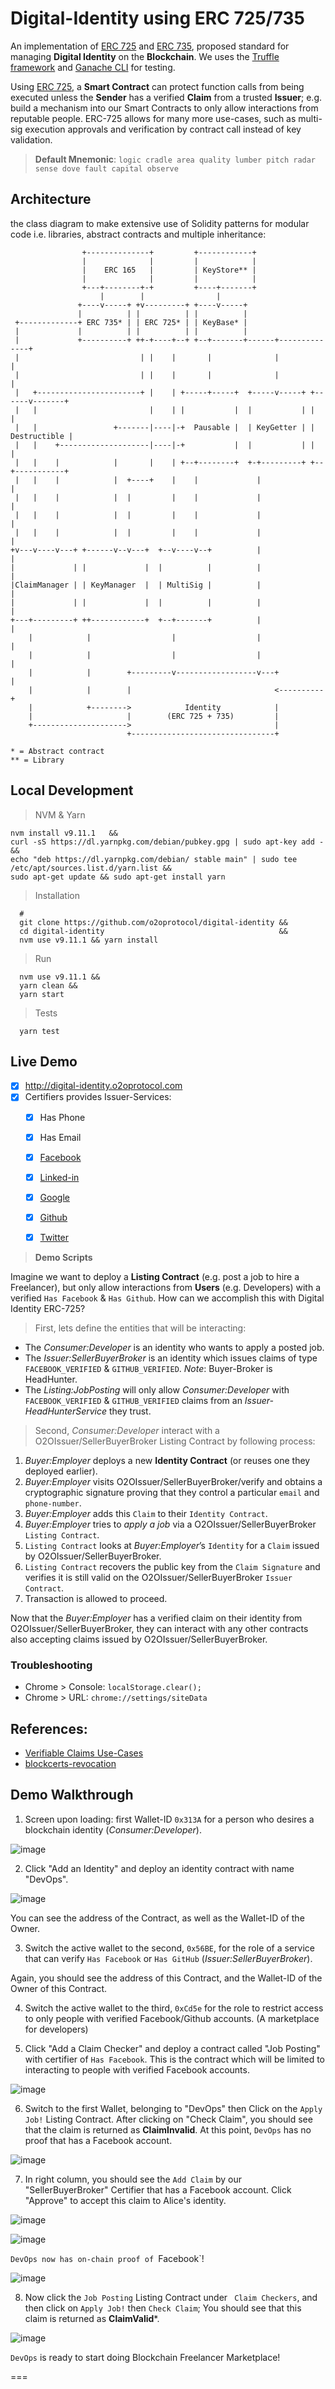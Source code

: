 # Digital-Identity using ERC 725/735

An implementation of [ERC 725](https://github.com/ethereum/EIPs/issues/725) and [ERC 735](https://github.com/ethereum/EIPs/issues/735), proposed standard for managing **Digital Identity** on the **Blockchain**. We uses the [Truffle framework](http://truffleframework.com/) and [Ganache CLI](https://github.com/trufflesuite/ganache-cli) for testing.

Using [ERC 725](https://github.com/ethereum/EIPs/issues/725), a **Smart Contract** can protect function calls from being executed unless the **Sender** has a verified **Claim** from a trusted **Issuer**; e.g. build a mechanism into our Smart Contracts to only allow interactions from reputable people. ERC-725 allows for many more use-cases, such as multi-sig execution approvals and verification by contract call instead of key validation.

> **Default Mnemonic**: `logic cradle area quality lumber pitch radar sense dove fault capital observe` 

## Architecture

the class diagram to make extensive use of Solidity patterns for modular code i.e. libraries, abstract contracts and multiple inheritance:

```
                +--------------+         +------------+
                |              |         |            |
                |    ERC 165   |         | KeyStore** |
                |              |         |            |
                +---+--------+-+         +----+-------+
                    |        |                |
               +----v-----+ +v---------+ +----v-----+
               |          | |          | |          |
 +-------------+ ERC 735* | | ERC 725* | | KeyBase* |
 |             |          | |          | |          |
 |             +----------+ ++-+----+--+ +--+-------+------+--------------+
 |                           | |    |       |              |              |
 |                           | |    |       |              |              |
 |   +-----------------------+ |    | +-----+-----+  +-----v-----+ +------v-------+
 |   |                         |    | |           |  |           | |              |
 |   |                 +-------|----|-+  Pausable |  | KeyGetter | | Destructible |
 |   |    +--------------------|----|-+           |  |           | |              |
 |   |    |            |       |    | +--+--------+  +-+---------+ +--+-----------+
 |   |    |            |  +----+    |    |             |              |
 |   |    |            |  |         |    |             |              |
 |   |    |            |  |         |    |             |              |
 |   |    |            |  |         |    |             |              |
+v---v----v---+ +------v--v---+  +--v----v--+          |              |
|             | |             |  |          |          |              |
|ClaimManager | | KeyManager  |  | MultiSig |          |              |
|             | |             |  |          |          |              |
+---+---------+ ++------------+  +--+-------+          |              |
    |            |                  |                  |              |
    |            |                  |                  |              |
    |            |        +---------v------------------v---+          |
    |            |        |                                <----------+
    |            +-------->            Identity            |
    |                     |        (ERC 725 + 735)         |
    +--------------------->                                |
                          +--------------------------------+

* = Abstract contract
** = Library
```
  
## Local Development

> NVM & Yarn
```              
nvm install v9.11.1   &&
curl -sS https://dl.yarnpkg.com/debian/pubkey.gpg | sudo apt-key add - &&
echo "deb https://dl.yarnpkg.com/debian/ stable main" | sudo tee /etc/apt/sources.list.d/yarn.list &&
sudo apt-get update && sudo apt-get install yarn
```

> Installation
```
  # 
  git clone https://github.com/o2oprotocol/digital-identity &&
  cd digital-identity                                       &&
  nvm use v9.11.1 && yarn install
```

> Run
```
  nvm use v9.11.1 &&
  yarn clean &&
  yarn start
```

> Tests
```
  yarn test 
```


## Live Demo

- [x] http://digital-identity.o2oprotocol.com
- [x] Certifiers provides Issuer-Services: 
  - [x] Has Phone
  - [x] Has Email
  - [x] [Facebook](https://developers.facebook.com/)
  - [x] [Linked-in](https://developer.linkedin.com/)
  - [x] [Google](https://console.cloud.google.com/apis/credentials)
  - [x] [Github](https://github.com/settings/developers)
  - [x] [Twitter](https://apps.twitter.com/) 
  

> **Demo Scripts**

Imagine we want to deploy a **Listing Contract** (e.g. post a job to hire a Freelancer), but only allow interactions from **Users** (e.g. Developers) with a verified `Has Facebook` & `Has Github`. How can we accomplish this with Digital Identity ERC-725?

> First, lets define the entities that will be interacting:
* The _Consumer:Developer_ is an identity who wants to apply a posted job.
* The _Issuer:SellerBuyerBroker_ is an identity which issues claims of type `FACEBOOK_VERIFIED` &  `GITHUB_VERIFIED`. *Note*: Buyer-Broker is HeadHunter.
* The _Listing:JobPosting_ will only allow _Consumer:Developer_ with `FACEBOOK_VERIFIED` &  `GITHUB_VERIFIED` claims from an _Issuer-HeadHunterService_ they trust.

> Second, _Consumer:Developer_ interact with a O2OIssuer/SellerBuyerBroker Listing Contract by following process:

1. _Buyer:Employer_ deploys a new **Identity Contract** (or reuses one they deployed earlier).
2.  _Buyer:Employer_ visits O2OIssuer/SellerBuyerBroker/verify and obtains a cryptographic signature proving that they control a particular `email` and `phone-number`.
3.  _Buyer:Employer_ adds this `Claim` to their `Identity Contract`.
4.  _Buyer:Employer_ tries to *apply a job* via a O2OIssuer/SellerBuyerBroker `Listing Contract`.
5.  `Listing Contract` looks at _Buyer:Employer_’s `Identity` for a `Claim` issued by O2OIssuer/SellerBuyerBroker.
6.  `Listing Contract` recovers the public key from the `Claim Signature` and verifies it is still valid on the O2OIssuer/SellerBuyerBroker `Issuer Contract`.
7.  Transaction is allowed to proceed.

Now that the _Buyer:Employer_ has a verified claim on their identity from O2OIssuer/SellerBuyerBroker, they can interact with any other contracts also accepting claims issued by O2OIssuer/SellerBuyerBroker.

### Troubleshooting

- Chrome > Console: `localStorage.clear();`
- Chrome > URL: `chrome://settings/siteData` 

## References:

- [Verifiable Claims Use-Cases](https://w3c.github.io/vc-use-cases/#user-needs)
- [blockcerts-revocation](https://github.com/WebOfTrustInfo/rebooting-the-web-of-trust-fall2017/blob/master/final-documents/blockcerts-revocation.pdf)


## Demo Walkthrough

1. Screen upon loading: first Wallet-ID `0x313A` for a person who desires a blockchain identity (_Consumer:Developer_).

![image](dist/README/Digital-Identity-ERC-725.png)

2. Click "Add an Identity" and deploy an identity contract with name "DevOps".

![image](dist/README/Digital-Identity-ERC-725-New-Identity.png)

You can see the address of the Contract, as well as the Wallet-ID of the Owner. 

3. Switch the active wallet to the second, `0x56BE`, for the role of a service that can verify `Has Facebook` or `Has GitHub` (_Issuer:SellerBuyerBroker_).

Again, you should see the address of this Contract, and the Wallet-ID of the Owner of this Contract. 

4. Switch the active wallet to the third, `0xCd5e` for the role to restrict access to only people with verified Facebook/Github accounts. (A marketplace for developers)

5. Click "Add a Claim Checker" and deploy a contract called "Job Posting" with certifier of `Has Facebook`. This is the contract which will be limited to interacting to people with verified Facebook accounts. 

![image](dist/README/Digital-Identity-ERC-725-Claim-Checker.png)

6. Switch to the first Wallet, belonging to "DevOps" then Click on the `Apply Job!` Listing Contract. After clicking on "Check Claim", you should see that the claim is returned as **ClaimInvalid**. At this point, `DevOps` has no proof that has a Facebook account. 

![image](dist/README/Digital-Identity-ERC-725-Claim-Checker-Invalid.png)

7. In right column, you should see the `Add Claim` by our "SellerBuyerBroker" Certifier  that has a Facebook account. Click "Approve" to accept this claim to Alice's identity. 

![image](dist/README/Digital-Identity-ERC-725-Identities-Claims-1.png)

![image](dist/README/Digital-Identity-ERC-725-Identities-Claims-2.png)

`DevOps now has on-chain proof of `Facebook`!

![image](dist/README/Digital-Identity-ERC-725-Identities-Claims-3.png)

8. Now click the `Job Posting` Listing Contract under `
Claim Checkers`, and then click on `Apply Job!` then `Check Claim`; You should see that this claim is returned as **ClaimValid***. 

![image](dist/README/Digital-Identity-ERC-725-Claim-Checker-Valid.png)

`DevOps` is ready to start doing Blockchain Freelancer Marketplace!

===
